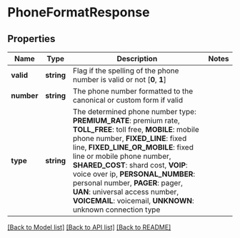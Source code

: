# PhoneFormatResponse

## Properties
Name | Type | Description | Notes
------------ | ------------- | ------------- | -------------
**valid** | **string** | Flag if the spelling of the phone number is valid or not [**0**, **1**] | 
**number** | **string** | The phone number formatted to the canonical or custom form if valid | 
**type** | **string** | The determined phone number type: **PREMIUM_RATE**: premium rate, **TOLL_FREE**: toll free, **MOBILE**: mobile phone number, **FIXED_LINE**: fixed line, **FIXED_LINE_OR_MOBILE**: fixed line or mobile phone number, **SHARED_COST**: shard cost, **VOIP**: voice over ip, **PERSONAL_NUMBER**: personal number, **PAGER**: pager, **UAN**: universal access number, **VOICEMAIL**: voicemail, **UNKNOWN**: unknown connection type | 

[[Back to Model list]](../README.md#documentation-for-models) [[Back to API list]](../README.md#documentation-for-api-endpoints) [[Back to README]](../README.md)


